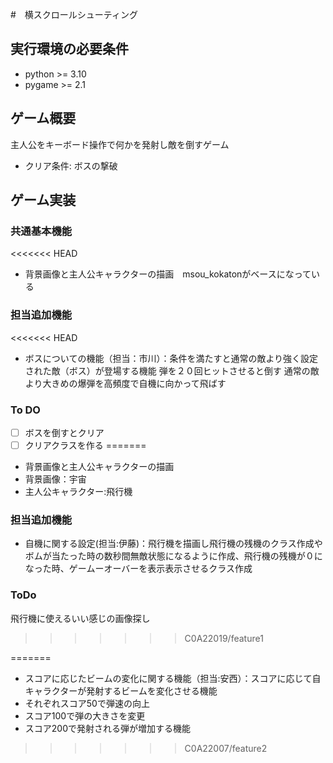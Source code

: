 #　横スクロールシューティング

## 実行環境の必要条件
* python >= 3.10
* pygame >= 2.1

## ゲーム概要
主人公をキーボード操作で何かを発射し敵を倒すゲーム
* クリア条件: ボスの撃破

## ゲーム実装
### 共通基本機能
<<<<<<< HEAD
* 背景画像と主人公キャラクターの描画　msou_kokatonがベースになっている

### 担当追加機能
<<<<<<< HEAD
* ボスについての機能（担当：市川）：条件を満たすと通常の敵より強く設定された敵（ボス）が登場する機能 弾を２０回ヒットさせると倒す  通常の敵より大きめの爆弾を高頻度で自機に向かって飛ばす
### To DO
- [ ] ボスを倒すとクリア
- [ ] クリアクラスを作る
=======
* 背景画像と主人公キャラクターの描画
* 背景画像：宇宙
* 主人公キャラクター:飛行機
### 担当追加機能
* 自機に関する設定(担当:伊藤)：飛行機を描画し飛行機の残機のクラス作成やボムが当たった時の数秒間無敵状態になるように作成、飛行機の残機が０になった時、ゲームーオーバーを表示表示させるクラス作成
### ToDo
飛行機に使えるいい感じの画像探し

>>>>>>> C0A22019/feature1


=======
* スコアに応じたビームの変化に関する機能（担当:安西）：スコアに応じて自キャラクターが発射するビームを変化させる機能
* それぞれスコア50で弾速の向上
* スコア100で弾の大きさを変更
* スコア200で発射される弾が増加する機能
>>>>>>> C0A22007/feature2
